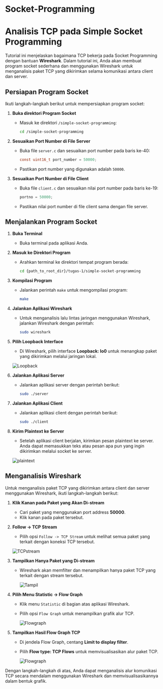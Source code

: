 # Socket-Programming

# Analisis TCP pada Simple Socket Programming

Tutorial ini menjelaskan bagaimana TCP bekerja pada Socket Programming dengan bantuan **Wireshark**. Dalam tutorial ini, Anda akan membuat program socket sederhana dan menggunakan Wireshark untuk menganalisis paket TCP yang dikirimkan selama komunikasi antara client dan server.

## Persiapan Program Socket

Ikuti langkah-langkah berikut untuk mempersiapkan program socket:

1. **Buka direktori Program Socket**
   - Masuk ke direktori `/simple-socket-programming`:
     ```bash
     cd /simple-socket-programming
     ```

2. **Sesuaikan Port Number di File Server**
   - Buka file `server.c` dan sesuaikan port number pada baris ke-40:
     ```c
     const uint16_t port_number = 50000;
     ```
   - Pastikan port number yang digunakan adalah `50000`.

3. **Sesuaikan Port Number di File Client**
   - Buka file `client.c` dan sesuaikan nilai port number pada baris ke-19:
     ```c
     portno = 50000;
     ```
   - Pastikan nilai port number di file client sama dengan file server.

## Menjalankan Program Socket

1. **Buka Terminal**
   - Buka terminal pada aplikasi Anda.

2. **Masuk ke Direktori Program**
   - Arahkan terminal ke direktori tempat program berada:
     ```bash
     cd {path_to_root_dir}/tugas-1/simple-socket-programming
     ```

3. **Kompilasi Program**
   - Jalankan perintah `make` untuk mengompilasi program:
     ```bash
     make
     ```

4. **Jalankan Aplikasi Wireshark**
   - Untuk menganalisis lalu lintas jaringan menggunakan Wireshark, jalankan Wireshark dengan perintah:
     ```bash
     sudo wireshark
     ```

5. **Pilih Loopback Interface**
   - Di Wireshark, pilih interface **Loopback: lo0** untuk menangkap paket yang dikirimkan melalui jaringan lokal.

   ![Loopback](https://github.com/Harrydhe/Tugas1-Socket-Programming/blob/main/assets/gambar1.jpg)


6. **Jalankan Aplikasi Server**
   - Jalankan aplikasi server dengan perintah berikut:
     ```bash
     sudo ./server
     ```

7. **Jalankan Aplikasi Client**
   - Jalankan aplikasi client dengan perintah berikut:
     ```bash
     sudo ./client
     ```

8. **Kirim Plaintext ke Server**
   - Setelah aplikasi client berjalan, kirimkan pesan plaintext ke server. Anda dapat memasukkan teks atau pesan apa pun yang ingin dikirimkan melalui socket ke server.

    ![plaintext](https://github.com/Harrydhe/Tugas1-Socket-Programming/blob/main/assets/gambar2.jpg)

## Menganalisis Wireshark

Untuk menganalisis paket TCP yang dikirimkan antara client dan server menggunakan Wireshark, ikuti langkah-langkah berikut:

1. **Klik Kanan pada Paket yang Akan Di-stream**
   - Cari paket yang menggunakan port address **50000**.
   - Klik kanan pada paket tersebut.

2. **Follow -> TCP Stream**
   - Pilih opsi `Follow -> TCP Stream` untuk melihat semua paket yang terkait dengan koneksi TCP tersebut.

    ![TCPstream](https://github.com/Harrydhe/Tugas1-Socket-Programming/blob/main/assets/gambar3.jpg)


3. **Tampilkan Hanya Paket yang Di-stream**
   - Wireshark akan memfilter dan menampilkan hanya paket TCP yang terkait dengan stream tersebut.
  
        ![Tampil](https://github.com/Harrydhe/Tugas1-Socket-Programming/blob/main/assets/gambar4.jpg)
 

4. **Pilih Menu Statistic -> Flow Graph**
   - Klik menu `Statistic` di bagian atas aplikasi Wireshark.
   - Pilih opsi `Flow Graph` untuk menampilkan grafik alur TCP.
  
      ![Flowgraph](https://github.com/Harrydhe/Tugas1-Socket-Programming/blob/main/assets/gambar5.jpg)


5. **Tampilkan Hasil Flow Graph TCP**
   - Di jendela Flow Graph, centang **Limit to display filter**.
   - Pilih **Flow type: TCP Flows** untuk memvisualisasikan alur paket TCP.
  
      ![Flowgraph](https://github.com/Harrydhe/Tugas1-Socket-Programming/blob/main/assets/gambar6.jpg)


Dengan langkah-langkah di atas, Anda dapat menganalisis alur komunikasi TCP secara mendalam menggunakan Wireshark dan memvisualisasikannya dalam bentuk grafik.



